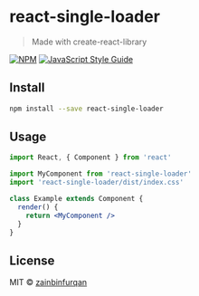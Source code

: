 # react-single-loader

> Made with create-react-library

[![NPM](https://img.shields.io/npm/v/react-single-loader.svg)](https://www.npmjs.com/package/react-single-loader) [![JavaScript Style Guide](https://img.shields.io/badge/code_style-standard-brightgreen.svg)](https://standardjs.com)

## Install

```bash
npm install --save react-single-loader
```

## Usage

```jsx
import React, { Component } from 'react'

import MyComponent from 'react-single-loader'
import 'react-single-loader/dist/index.css'

class Example extends Component {
  render() {
    return <MyComponent />
  }
}
```

## License

MIT © [zainbinfurqan](https://github.com/zainbinfurqan)
